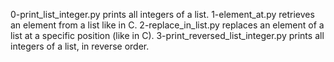0-print_list_integer.py prints all integers of a list.
1-element_at.py retrieves an element from a list like in C.
2-replace_in_list.py replaces an element of a list at a specific position (like in C).
3-print_reversed_list_integer.py prints all integers of a list, in reverse order.
